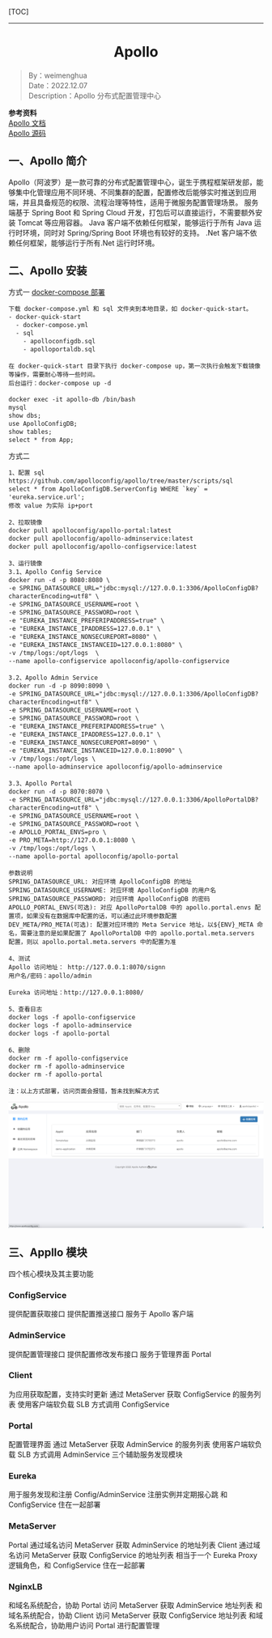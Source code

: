[TOC]

---

<h1 align="center">Apollo</h1>

> By：weimenghua  
> Date：2022.12.07  
> Description：Apollo 分布式配置管理中心

**参考资料**  
[Apollo 文档](https://www.apolloconfig.com/#/zh/README)  
[Apollo 源码](https://github.com/apolloconfig/apollo)



## 一、Apollo 简介
Apollo（阿波罗）是一款可靠的分布式配置管理中心，诞生于携程框架研发部，能够集中化管理应用不同环境、不同集群的配置，配置修改后能够实时推送到应用端，并且具备规范的权限、流程治理等特性，适用于微服务配置管理场景。
服务端基于 Spring Boot 和 Spring Cloud 开发，打包后可以直接运行，不需要额外安装 Tomcat 等应用容器。
Java 客户端不依赖任何框架，能够运行于所有 Java 运行时环境，同时对 Spring/Spring Boot 环境也有较好的支持。
.Net 客户端不依赖任何框架，能够运行于所有.Net 运行时环境。



## 二、Apollo 安装
方式一
[docker-compose 部署](https://www.apolloconfig.com/#/zh/deployment/quick-start-docker)
```
下载 docker-compose.yml 和 sql 文件夹到本地目录，如 docker-quick-start。
- docker-quick-start
  - docker-compose.yml
  - sql
    - apolloconfigdb.sql
    - apolloportaldb.sql
    
在 docker-quick-start 目录下执行 docker-compose up，第一次执行会触发下载镜像等操作，需要耐心等待一些时间。
后台运行：docker-compose up -d

docker exec -it apollo-db /bin/bash
mysql
show dbs;
use ApolloConfigDB;
show tables;
select * from App;
```
方式二
```
1、配置 sql
https://github.com/apolloconfig/apollo/tree/master/scripts/sql
select * from ApolloConfigDB.ServerConfig WHERE `key` = 'eureka.service.url';
修改 value 为实际 ip+port

2、拉取镜像
docker pull apolloconfig/apollo-portal:latest
docker pull apolloconfig/apollo-adminservice:latest
docker pull apolloconfig/apollo-configservice:latest

3、运行镜像
3.1、Apollo Config Service
docker run -d -p 8080:8080 \
-e SPRING_DATASOURCE_URL="jdbc:mysql://127.0.0.1:3306/ApolloConfigDB?characterEncoding=utf8" \
-e SPRING_DATASOURCE_USERNAME=root \
-e SPRING_DATASOURCE_PASSWORD=root \
-e "EUREKA_INSTANCE_PREFERIPADDRESS=true" \
-e "EUREKA_INSTANCE_IPADDRESS=127.0.0.1" \
-e "EUREKA_INSTANCE_NONSECUREPORT=8080" \
-e "EUREKA_INSTANCE_INSTANCEID=127.0.0.1:8080" \
-v /tmp/logs:/opt/logs  \
--name apollo-configservice apolloconfig/apollo-configservice

3.2、Apollo Admin Service
docker run -d -p 8090:8090 \
-e SPRING_DATASOURCE_URL="jdbc:mysql://127.0.0.1:3306/ApolloConfigDB?characterEncoding=utf8" \
-e SPRING_DATASOURCE_USERNAME=root \
-e SPRING_DATASOURCE_PASSWORD=root \
-e "EUREKA_INSTANCE_PREFERIPADDRESS=true" \
-e "EUREKA_INSTANCE_IPADDRESS=127.0.0.1" \
-e "EUREKA_INSTANCE_NONSECUREPORT=8090" \
-e "EUREKA_INSTANCE_INSTANCEID=127.0.0.1:8090" \
-v /tmp/logs:/opt/logs \
--name apollo-adminservice apolloconfig/apollo-adminservice

3.3、Apollo Portal
docker run -d -p 8070:8070 \
-e SPRING_DATASOURCE_URL="jdbc:mysql://127.0.0.1:3306/ApolloPortalDB?characterEncoding=utf8" \
-e SPRING_DATASOURCE_USERNAME=root \
-e SPRING_DATASOURCE_PASSWORD=root \
-e APOLLO_PORTAL_ENVS=pro \
-e PRO_META=http://127.0.0.1:8080 \
-v /tmp/logs:/opt/logs \
--name apollo-portal apolloconfig/apollo-portal

参数说明
SPRING_DATASOURCE_URL: 对应环境 ApolloConfigDB 的地址
SPRING_DATASOURCE_USERNAME: 对应环境 ApolloConfigDB 的用户名
SPRING_DATASOURCE_PASSWORD: 对应环境 ApolloConfigDB 的密码
APOLLO_PORTAL_ENVS(可选): 对应 ApolloPortalDB 中的 apollo.portal.envs 配置项，如果没有在数据库中配置的话，可以通过此环境参数配置
DEV_META/PRO_META(可选): 配置对应环境的 Meta Service 地址，以${ENV}_META 命名，需要注意的是如果配置了 ApolloPortalDB 中的 apollo.portal.meta.servers 配置，则以 apollo.portal.meta.servers 中的配置为准

4、测试
Apollo 访问地址： http://127.0.0.1:8070/signn
用户名/密码：apollo/admin

Eureka 访问地址：http://127.0.0.1:8080/

5、查看日志
docker logs -f apollo-configservice
docker logs -f apollo-adminservice
docker logs -f apollo-portal

6、删除
docker rm -f apollo-configservice
docker rm -f apollo-adminservice
docker rm -f apollo-portal

注：以上方式部署，访问页面会报错，暂未找到解决方式
```
![](Apollo.png)



## 三、Appllo 模块
四个核心模块及其主要功能

### ConfigService
提供配置获取接口
提供配置推送接口
服务于 Apollo 客户端

### AdminService
提供配置管理接口
提供配置修改发布接口
服务于管理界面 Portal

### Client
为应用获取配置，支持实时更新
通过 MetaServer 获取 ConfigService 的服务列表
使用客户端软负载 SLB 方式调用 ConfigService

### Portal
配置管理界面
通过 MetaServer 获取 AdminService 的服务列表
使用客户端软负载 SLB 方式调用 AdminService
三个辅助服务发现模块

### Eureka
用于服务发现和注册
Config/AdminService 注册实例并定期报心跳
和 ConfigService 住在一起部署

### MetaServer
Portal 通过域名访问 MetaServer 获取 AdminService 的地址列表
Client 通过域名访问 MetaServer 获取 ConfigService 的地址列表
相当于一个 Eureka Proxy
逻辑角色，和 ConfigService 住在一起部署

### NginxLB
和域名系统配合，协助 Portal 访问 MetaServer 获取 AdminService 地址列表
和域名系统配合，协助 Client 访问 MetaServer 获取 ConfigService 地址列表
和域名系统配合，协助用户访问 Portal 进行配置管理
